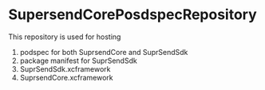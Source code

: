 # SupersendCorePosdspecRepository
This repository is used for hosting 
1. podspec for both SuprsendCore and SuprSendSdk
2. package manifest for SuprSendSdk
3. SuprSendSdk.xcframework
4. SuprsendCore.xcframework
